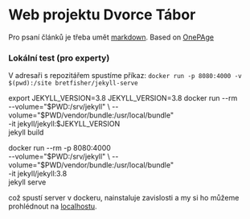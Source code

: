 # Web projektu Dvorce Tábor

Pro psaní článků je třeba umět [markdown](https://cs.wikipedia.org/wiki/Markdown).
Based on [OnePAge](https://bootstrapmade.com/demo/OnePage/)

### Lokální test (pro experty)

V adresaři s repozitářem spustíme příkaz:
`docker run -p 8080:4000 -v $(pwd):/site bretfisher/jekyll-serve`

export JEKYLL_VERSION=3.8
JEKYLL_VERSION=3.8 docker run --rm \
  --volume="$PWD:/srv/jekyll" \
  --volume="$PWD/vendor/bundle:/usr/local/bundle" \
  -it jekyll/jekyll:$JEKYLL_VERSION \
  jekyll build

docker run --rm -p 8080:4000 \
    --volume="$PWD:/srv/jekyll" \
    --volume="$PWD/vendor/bundle:/usr/local/bundle" \
    -it jekyll/jekyll:3.8 \
    jekyll serve



což spustí server v dockeru, nainstaluje zavislosti
a my si ho můžeme prohlédnout na [localhostu](http://localhost:8080).
